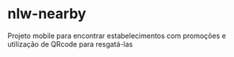# nlw-nearby
 Projeto mobile para encontrar estabelecimentos com promoções e utilização de QRcode para resgatá-las
